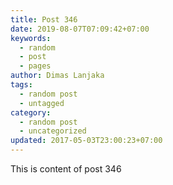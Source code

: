 ```yaml
---
title: Post 346
date: 2019-08-07T07:09:42+07:00
keywords:
  - random
  - post
  - pages
author: Dimas Lanjaka
tags:
  - random post
  - untagged
category:
  - random post
  - uncategorized
updated: 2017-05-03T23:00:23+07:00
---
```

This is content of post 346